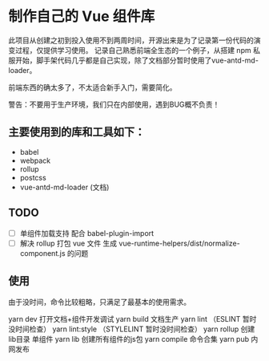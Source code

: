 # 制作自己的 Vue 组件库

此项目从创建之初到投入使用不到两周时间，开源出来是为了记录第一份代码的演变过程，仅提供学习使用。
记录自己熟悉前端全生态的一个例子，从搭建 npm 私服开始，脚手架代码几乎都是自己实现，除了文档部分暂时使用了vue-antd-md-loader。

前端东西的确太多了，不太适合新手入门，需要简化。

警告：不要用于生产环境，我们只在内部使用，遇到BUG概不负责！

## 主要使用到的库和工具如下：

 * babel
 * webpack
 * rollup
 * postcss
 * vue-antd-md-loader (文档)


## TODO

 * [ ] 单组件加载支持 配合 babel-plugin-import
 * [ ] 解决 rollup 打包 vue 文件 生成 vue-runtime-helpers/dist/normalize-component.js 的问题

## 使用

由于没时间，命令比较粗略，只满足了最基本的使用需求。

yarn dev 打开文档+组件开发调试
yarn build 文档生产
yarn lint （ESLINT 暂时没时间检查）
yarn lint:style （STYLELINT 暂时没时间检查）
yarn rollup 创建lib目录 单组件
yarn lib 创建所有组件的js包
yarn compile 命令合集
yarn pub 内网发布
